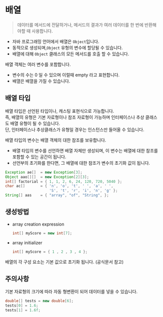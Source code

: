 # 배열  
  
> 데이터를 메서드에 전달하거나, 메서드의 결과가 여러 데이터를 한 번에 반환해야할 때 사용합니다.  
>   

+ 자바 프로그래밍 언어에서 배열은 `Object`입니다. 
+ 동적으로 생성되며,`Object` 유형의 변수에 할당될 수 있습니다. 
+ 배열에 대해 `Object` 클래스의 모든 메서드를 호출 할 수 있습니다.  
  
배열 객체는 여러 변수를 포함합니다. 
+ 변수의 수는 0 일 수 있으며 이럴때 empty 라고 표현합니다.
+ 배열은 배열을 가질 수 있습니다.  
  
## 배열 타입
배열 타입은 선언된 타입이나, 캐스팅 표현식으로 가능합니다.  
즉, 배열의 유형은 기본 자료형이나 참조 자료형이 가능하며 인터페이스나 추상 클래스도 배열 유형이 될 수 있습니다.  
단, 인터페이스나 추상클래스가 유형일 경우는 인스턴스만 들어올 수 있습니다.  
  
배열 타입의 변수는 배열 객체의 대한 참조를 보유합니다.  
+ 배열 타입의 변수를 선언하면 배열 자체만 생성되며, 이 변수는 배열에 대한 참조를 포함할 수 있는 공간이 됩니다.
+ 선언부의 초기화를 한다면, 그 배열에 대한 참조가 변수의 초기화 값이 됩니다.  
  
```Java
Exception ae[]  = new Exception[3];
Object aao[][]  = new Exception[2][3];
int[] factorial = { 1, 1, 2, 6, 24, 120, 720, 5040 };
char ac[]       = { 'n', 'o', 't', ' ', 'a', ' ',
                    'S', 't', 'r', 'i', 'n', 'g' };
String[] aas    = { "array", "of", "String", }; 
```  

## 생성방법
+ array creation expression
    ```Java
    int[] myScore = new int[7];
    ``` 
+ array initializer
    ```Java
    int[] myScore = { 1 , 2 , 3 , 4 };
    ```  
    
배열의 각 구성 요소는 기본 값으로 초기화 됩니다. (공식문서 참고)  
  

## 주의사항
기본 자료형의 크기에 따라 자동 형변환이 되어 데이터를 넣을 수 있습니다.  

```Java
double[] tests = new double[6];
tests[0] = 1.6;
tests[1] = 1.6f;
```  
 